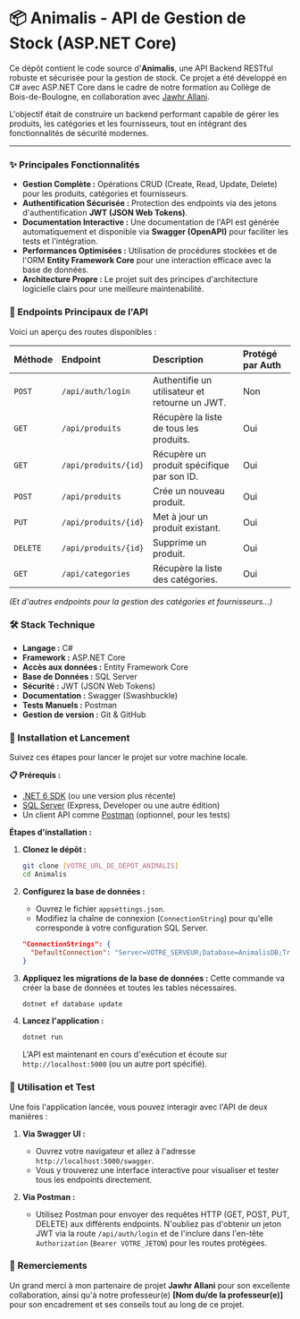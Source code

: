 # 📦 Animalis - API de Gestion de Stock (ASP.NET Core)

Ce dépôt contient le code source d'**Animalis**, une API Backend RESTful robuste et sécurisée pour la gestion de stock. Ce projet a été développé en C# avec ASP.NET Core dans le cadre de notre formation au Collège de Bois-de-Boulogne, en collaboration avec [Jawhr Allani](https://www.linkedin.com/in/jawhar-allani-7a32b322a/).

L'objectif était de construire un backend performant capable de gérer les produits, les catégories et les fournisseurs, tout en intégrant des fonctionnalités de sécurité modernes.

---

### ✨ Principales Fonctionnalités

*   **Gestion Complète :** Opérations CRUD (Create, Read, Update, Delete) pour les produits, catégories et fournisseurs.
*   **Authentification Sécurisée :** Protection des endpoints via des jetons d'authentification **JWT (JSON Web Tokens)**.
*   **Documentation Interactive :** Une documentation de l'API est générée automatiquement et disponible via **Swagger (OpenAPI)** pour faciliter les tests et l'intégration.
*   **Performances Optimisées :** Utilisation de procédures stockées et de l'ORM **Entity Framework Core** pour une interaction efficace avec la base de données.
*   **Architecture Propre :** Le projet suit des principes d'architecture logicielle clairs pour une meilleure maintenabilité.

### 📍 Endpoints Principaux de l'API

Voici un aperçu des routes disponibles :

| Méthode | Endpoint                 | Description                                    | Protégé par Auth |
| :------ | :----------------------- | :--------------------------------------------- | :--------------- |
| `POST`  | `/api/auth/login`        | Authentifie un utilisateur et retourne un JWT. | Non              |
| `GET`   | `/api/produits`          | Récupère la liste de tous les produits.        | Oui              |
| `GET`   | `/api/produits/{id}`     | Récupère un produit spécifique par son ID.     | Oui              |
| `POST`  | `/api/produits`          | Crée un nouveau produit.                       | Oui              |
| `PUT`   | `/api/produits/{id}`     | Met à jour un produit existant.                | Oui              |
| `DELETE`| `/api/produits/{id}`     | Supprime un produit.                           | Oui              |
| `GET`   | `/api/categories`        | Récupère la liste des catégories.              | Oui              |

_(Et d'autres endpoints pour la gestion des catégories et fournisseurs...)_

### 🛠️ Stack Technique

*   **Langage :** C#
*   **Framework :** ASP.NET Core
*   **Accès aux données :** Entity Framework Core
*   **Base de Données :** SQL Server
*   **Sécurité :** JWT (JSON Web Tokens)
*   **Documentation :** Swagger (Swashbuckle)
*   **Tests Manuels :** Postman
*   **Gestion de version :** Git & GitHub

### 🚀 Installation et Lancement

Suivez ces étapes pour lancer le projet sur votre machine locale.

**📋 Prérequis :**
*   [.NET 6 SDK](https://dotnet.microsoft.com/download/dotnet/6.0) (ou une version plus récente)
*   [SQL Server](https://www.microsoft.com/sql-server/sql-server-downloads) (Express, Developer ou une autre édition)
*   Un client API comme [Postman](https://www.postman.com/downloads/) (optionnel, pour les tests)

**Étapes d'installation :**

1.  **Clonez le dépôt :**
    ```bash
    git clone [VOTRE_URL_DE_DÉPÔT_ANIMALIS]
    cd Animalis
    ```

2.  **Configurez la base de données :**
    *   Ouvrez le fichier `appsettings.json`.
    *   Modifiez la chaîne de connexion (`ConnectionString`) pour qu'elle corresponde à votre configuration SQL Server.
    ```json
    "ConnectionStrings": {
      "DefaultConnection": "Server=VOTRE_SERVEUR;Database=AnimalisDB;Trusted_Connection=True;"
    }
    ```

3.  **Appliquez les migrations de la base de données :**
    Cette commande va créer la base de données et toutes les tables nécessaires.
    ```bash
    dotnet ef database update
    ```

4.  **Lancez l'application :**
    ```bash
    dotnet run
    ```
    L'API est maintenant en cours d'exécution et écoute sur `http://localhost:5000` (ou un autre port spécifié).

### 🧪 Utilisation et Test

Une fois l'application lancée, vous pouvez interagir avec l'API de deux manières :

1.  **Via Swagger UI :**
    *   Ouvrez votre navigateur et allez à l'adresse `http://localhost:5000/swagger`.
    *   Vous y trouverez une interface interactive pour visualiser et tester tous les endpoints directement.

2.  **Via Postman :**
    *   Utilisez Postman pour envoyer des requêtes HTTP (GET, POST, PUT, DELETE) aux différents endpoints. N'oubliez pas d'obtenir un jeton JWT via la route `/api/auth/login` et de l'inclure dans l'en-tête `Authorization` (`Bearer VOTRE_JETON`) pour les routes protégées.

### 🙏 Remerciements

Un grand merci à mon partenaire de projet **Jawhr Allani** pour son excellente collaboration, ainsi qu'à notre professeur(e) **[Nom du/de la professeur(e)]** pour son encadrement et ses conseils tout au long de ce projet.
